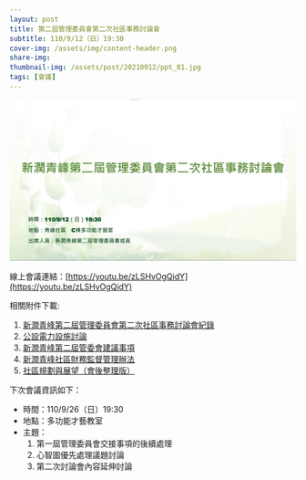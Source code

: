 ```yaml
---
layout: post
title: 第二屆管理委員會第二次社區事務討論會
subtitle: 110/9/12（日）19:30
cover-img: /assets/img/content-header.png
share-img: 
thumbnail-img: /assets/post/20210912/ppt_01.jpg
tags: [會議]
---
```


![](../assets/post/20210912/ppt_01.jpg)

線上會議連結：[https://youtu.be/zLSHvOgQidY](https://youtu.be/zLSHvOgQidY)

相關附件下載:

1. [新潤青峰第二屆管理委員會第二次社區事務討論會紀錄](../assets/post/20210912/1100912_01_第二次社區事務討論會紀錄.pdf)
2. [公設電力設施討論](../assets/post/20210912/1100912_02_公設電力設施討論.pdf)
3. [新潤青峰第二屆管委會建議事項](../assets/post/20210912/1100912_03_新潤青峰第二屆管委會建議事項.pdf)
4. [新潤青峰社區財務監督管理辦法](../assets/post/20210912/1100912_04_新潤青峰社區財務監督管理辦法.pdf)
5. [社區規劃與展望（會後整理版）](../assets/post/20210912/1100912_05_社區規劃與展望（會後整理版）.pdf)

下次會議資訊如下：

- 時間：110/9/26（日）19:30
- 地點：多功能才藝教室
- 主題：
    1. 第一屆管理委員會交接事項的後續處理
    2. 心智圖優先處理議題討論
    3. 第二次討論會內容延伸討論
